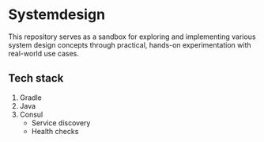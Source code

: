# Systemdesign

This repository serves as a sandbox for exploring and implementing various system design concepts through practical, 
hands-on experimentation with real-world use cases.

## Tech stack 
1. Gradle
2. Java
3. Consul 
   - Service discovery
   - Health checks